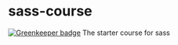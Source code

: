 # sass-course

[![Greenkeeper badge](https://badges.greenkeeper.io/vardhanapoorv/sass-course.svg)](https://greenkeeper.io/)
The starter course for sass
